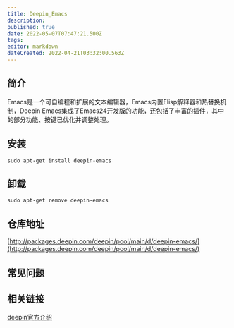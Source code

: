 ```yaml
---
title: Deepin_Emacs
description: 
published: true
date: 2022-05-07T07:47:21.500Z
tags: 
editor: markdown
dateCreated: 2022-04-21T03:32:00.563Z
---
```


## 简介

Emacs是一个可自编程和扩展的文本编辑器，Emacs内置Elisp解释器和热替换机制，Deepin Emacs集成了Emacs24开发版的功能，还包括了丰富的插件，其中的部分功能、按键已优化并调整处理。

## 安装

`sudo apt-get install deepin-emacs`

## 卸载

`sudo apt-get remove deepin-emacs`

## 仓库地址

[http://packages.deepin.com/deepin/pool/main/d/deepin-emacs/](http://packages.deepin.com/deepin/pool/main/d/deepin-emacs/)

## 常见问题

## 相关链接

[deepin官方介绍](https://www.deepin.org/original/deepin-emacs/)
